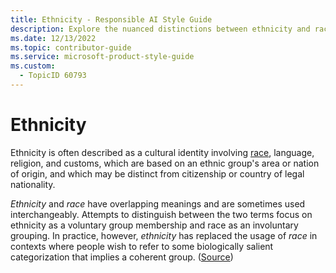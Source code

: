 ```yaml
---
title: Ethnicity - Responsible AI Style Guide
description: Explore the nuanced distinctions between ethnicity and race in writing, focusing on cultural identity and group membership. Learn how to appropriately reference these terms in documentation.
ms.date: 12/13/2022
ms.topic: contributor-guide
ms.service: microsoft-product-style-guide
ms.custom:
  - TopicID 60793
---
```



# Ethnicity

Ethnicity is often described as a cultural identity involving [race](~\responsible-ai-style-guide\fairness\demographics-language\race-ethnicity-ancestry\race.md), language, religion, and customs, which are based on an ethnic group's area or nation of origin, and which may be distinct from citizenship or country of legal nationality. 

<em>Ethnicity</em> and <em>race</em> have overlapping meanings and are sometimes used interchangeably. Attempts to distinguish between the two terms focus on ethnicity as a voluntary group membership and race as an involuntary grouping. In practice, however, <em>ethnicity</em> has replaced the usage of <em>race</em> in contexts where people wish to refer to some biologically salient categorization that implies a coherent group. ([Source](https://microsoft.sharepoint.com/teams/Aether/Shared%20Documents/Forms/AllItems.aspx?id=%2Fteams%2FAether%2FShared%20Documents%2FRAI%20Style%20Guide%2FGuidance%5Fdocuments%5Ffor%5Fface%5Ftechnologies%20%281%29%2Epdf&parent=%2Fteams%2FAether%2FShared%20Documents%2FRAI%20Style%20Guide&p=true&wdLOR=c6ED8B565%2D2B85%2D4476%2D92B2%2D0378E3E8C4A1&ga=1))   

